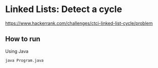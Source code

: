 # Linked Lists: Detect a cycle

https://www.hackerrank.com/challenges/ctci-linked-list-cycle/problem

## How to run

Using Java
```
java Program.java
```